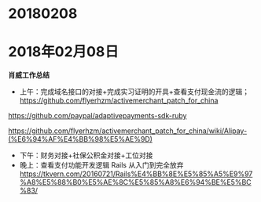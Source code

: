# 20180208

# 2018年02月08日
  **肖威工作总结**
  - 上午：完成域名接口的对接+完成实习证明的开具+查看支付现金流的逻辑；
  https://github.com/flyerhzm/activemerchant_patch_for_china

  https://github.com/paypal/adaptivepayments-sdk-ruby

  https://github.com/flyerhzm/activemerchant_patch_for_china/wiki/Alipay-(%E6%94%AF%E4%BB%98%E5%AE%9D)
  - 下午：财务对接+社保公积金对接+工位对接
  - 晚上：查看支付功能开发逻辑
  Rails 从入门到完全放弃
  https://tkvern.com/20160721/Rails%E4%BB%8E%E5%85%A5%E9%97%A8%E5%88%B0%E5%AE%8C%E5%85%A8%E6%94%BE%E5%BC%83/

